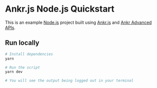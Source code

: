 # Ankr.js Node.js Quickstart

This is an example [Node.js](https://nodejs.org) project built using [Ankr.js](https://github.com/ankr-network/ankr.js) and [Ankr Advanced APIs](https://www.ankr.com/advanced-api/).

## Run locally

```bash
# Install dependencies
yarn

# Run the script
yarn dev

# You will see the output being logged out in your terminal
```
